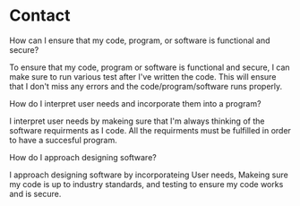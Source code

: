# Contact

How can I ensure that my code, program, or software is functional and secure?

To ensure that my code, program or software is functional and secure, I can make sure to run various test after I've written the code. This will ensure that I don't miss any errors and the code/program/software runs properly.

How do I interpret user needs and incorporate them into a program?

I interpret user needs by makeing sure that I'm always thinking of the software requirments as I code. All the requirments must be fulfilled in order to have a succesful program.

How do I approach designing software?

I approach designing software by incorporateing User needs, Makeing sure my code is up to industry standards, and testing to ensure my code works and is secure.
